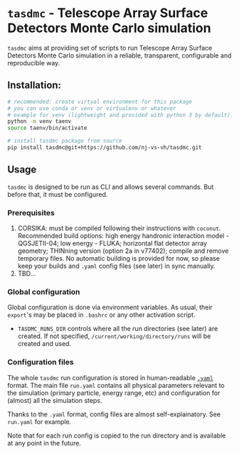# `tasdmc` - Telescope Array Surface Detectors Monte Carlo simulation

`tasdmc` aims at providing set of scripts to run Telescope Array Surface Detectors Monte Carlo simulation in a reliable, transparent, configurable and reproducible way.

## Installation:

```bash
# recommended: create virtual environment for this package
# you can use conda or venv or virtualenv or whatever
# example for venv (lightweight and provided with python 3 by default):
python -m venv taenv
source taenv/bin/activate

# install tasdmc package from source
pip install tasdmc@git+https://github.com/nj-vs-vh/tasdmc.git
```

## Usage

`tasdmc` is designed to be run as CLI and allows several commands. But before that, it must be configured.

### Prerequisites

1. CORSIKA: must be compiled following their instructions with `coconut`. Recommended build options: high energy handronic interaction model - QGSJETII-04; low energy - FLUKA; horizontal flat detector array geometry; THINning version (option 2a in v77402); compile and remove temporary files. No automatic building is provided for now, so please keep your builds and `.yaml` config files (see later) in sync manually.
2. TBD...

### Global configuration

Global configuration is done via environment variables. As usual, their `export`'s may be placed in `.bashrc` or any other activation script.

* `TASDMC_RUNS_DIR` controls where all the run directories (see later) are created. If not specified, `/current/working/directory/runs` will be created and used.

### Configuration files

The whole `tasdmc` run configuration is stored in human-readable [`.yaml`](https://yaml.org/) format. The main file `run.yaml` contains all physical parameters relevant to the simulation (primary particle, energy range, etc) and configuration for (almost) all the simulation steps.

Thanks to the `.yaml` format, config files are almost self-explainatory. See `run.yaml` for example.

Note that for each run config is copied to the run directory and is available at any point in the future.
